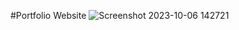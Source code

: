 #Portfolio Website 
![Screenshot 2023-10-06 142721](https://github.com/govinds9/React_portfolio/assets/94511091/73035251-5e03-4b51-a29a-7ccffbef89ed)
